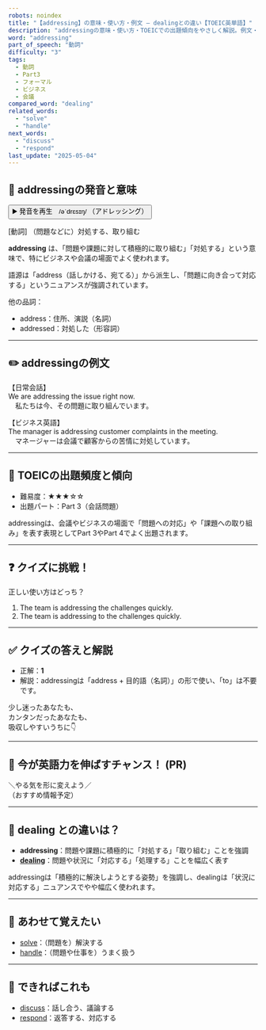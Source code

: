 ```yaml
---
robots: noindex
title: "【addressing】の意味・使い方・例文 ― dealingとの違い【TOEIC英単語】"
description: "addressingの意味・使い方・TOEICでの出題傾向をやさしく解説。例文・クイズ付きでdealingとの違いもわかりやすく学べます。"
word: "addressing"
part_of_speech: "動詞"
difficulty: "3"
tags:
  - 動詞
  - Part3
  - フォーマル
  - ビジネス
  - 会議
compared_word: "dealing"
related_words:
  - "solve"
  - "handle"
next_words:
  - "discuss"
  - "respond"
last_update: "2025-05-04"
---
```


## 🔰 addressingの発音と意味

<button class="play-audio" onclick="playTTS('addressing')">
  <span class="play-audio-main">
    ▶️ 発音を再生　/əˈdrɛsɪŋ/
  </span>
  <span class="play-audio-sub">
    （アドレッシング）
  </span>
</button>

[動詞] （問題などに）対処する、取り組む

**addressing** は、「問題や課題に対して積極的に取り組む」「対処する」という意味で、特にビジネスや会議の場面でよく使われます。

語源は「address（話しかける、宛てる）」から派生し、「問題に向き合って対応する」というニュアンスが強調されています。

他の品詞：  
- address：住所、演説（名詞）
- addressed：対処した（形容詞）

---

## ✏️ addressingの例文

【日常会話】  
We are addressing the issue right now.  
　私たちは今、その問題に取り組んでいます。

【ビジネス英語】  
The manager is addressing customer complaints in the meeting.  
　マネージャーは会議で顧客からの苦情に対処しています。

---

## 🎯 TOEICの出題頻度と傾向

- 難易度：★★★☆☆
- 出題パート：Part 3（会話問題）

addressingは、会議やビジネスの場面で「問題への対応」や「課題への取り組み」を表す表現としてPart 3やPart 4でよく出題されます。

---

## ❓ クイズに挑戦！

正しい使い方はどっち？

1. The team is addressing the challenges quickly.  
2. The team is addressing to the challenges quickly.

---

## ✅ クイズの答えと解説

- 正解：**1**
- 解説：addressingは「address + 目的語（名詞）」の形で使い、「to」は不要です。

少し迷ったあなたも、  
カンタンだったあなたも、  
吸収しやすいうちに👇️

---

## 🚀 今が英語力を伸ばすチャンス！ (PR)

<div class="info-center">
＼やる気を形に変えよう／<br>  
（おすすめ情報予定）
</div>

---

## 🤔  dealing との違いは？

- **addressing**：問題や課題に積極的に「対処する」「取り組む」ことを強調
- **[dealing](/dealing)**：問題や状況に「対応する」「処理する」ことを幅広く表す

addressingは「積極的に解決しようとする姿勢」を強調し、dealingは「状況に対応する」ニュアンスでやや幅広く使われます。

---

## 🧩 あわせて覚えたい

- [solve](/solve)：（問題を）解決する
- [handle](/handle)：（問題や仕事を）うまく扱う

---

## 📖 できればこれも

- [discuss](/discuss)：話し合う、議論する
- [respond](/respond)：返答する、対応する

<!-- cvid: aid41_bid12 -->
